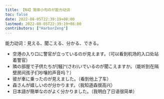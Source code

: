 ```yaml
---
title: 【N4】简体小句のが能力动词
toc: false
date: 2022-08-05T22:39:19+08:00
lastmod: 2022-08-05T22:39:19+08:00
contributors: ["HarborZeng"]
---
```


能力动词：見える、聞こえる、分かる、できる。

- 空港の入り口に警官が立っているのが見えます。（可以看到机场的入口处站着警官）
- 隣の部屋で子供たちが[騒]^(さわ)いでいるのが聞こえますか。（能听到在隔壁房间孩子们吵嚷的声音吗？）
- 彼が車に乗ったのが見えました。（看到他上了车）
- 森さんが嬉しいのが分かります。（我知道森很高兴）
- 日本語が簡単なのがよく分かりました。（我明白了日语很简单）

